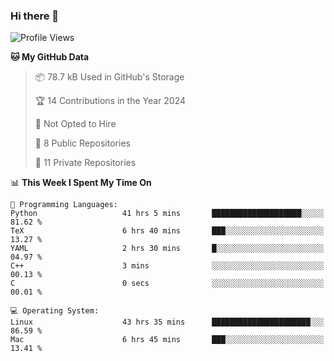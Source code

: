 ### Hi there 👋

<!--
**huayuan4396/huayuan4396** is a ✨ _special_ ✨ repository because its `README.md` (this file) appears on your GitHub profile.

Here are some ideas to get you started:

- 🔭 I’m currently working on ...
- 🌱 I’m currently learning ...
- 👯 I’m looking to collaborate on ...
- 🤔 I’m looking for help with ...
- 💬 Ask me about ...
- 📫 How to reach me: ...
- 😄 Pronouns: ...
- ⚡ Fun fact: ...
-->

<!--START_SECTION:waka-->
![Profile Views](http://img.shields.io/badge/Profile%20Views-0-blue)

**🐱 My GitHub Data** 

> 📦 78.7 kB Used in GitHub's Storage 
 > 
> 🏆 14 Contributions in the Year 2024
 > 
> 🚫 Not Opted to Hire
 > 
> 📜 8 Public Repositories 
 > 
> 🔑 11 Private Repositories 
 > 
📊 **This Week I Spent My Time On** 

```text
💬 Programming Languages: 
Python                   41 hrs 5 mins       ████████████████████░░░░░   81.62 % 
TeX                      6 hrs 40 mins       ███░░░░░░░░░░░░░░░░░░░░░░   13.27 % 
YAML                     2 hrs 30 mins       █░░░░░░░░░░░░░░░░░░░░░░░░   04.97 % 
C++                      3 mins              ░░░░░░░░░░░░░░░░░░░░░░░░░   00.13 % 
C                        0 secs              ░░░░░░░░░░░░░░░░░░░░░░░░░   00.01 % 

💻 Operating System: 
Linux                    43 hrs 35 mins      ██████████████████████░░░   86.59 % 
Mac                      6 hrs 45 mins       ███░░░░░░░░░░░░░░░░░░░░░░   13.41 % 
```


<!--END_SECTION:waka-->
